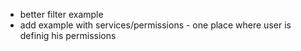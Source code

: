  - better filter example
 - add example with services/permissions - one place where user is definig his permissions

